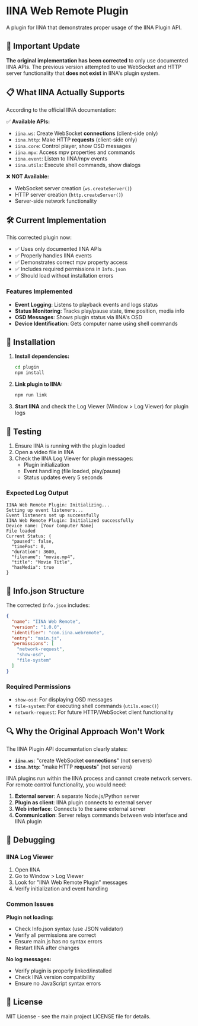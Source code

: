 # IINA Web Remote Plugin

A plugin for IINA that demonstrates proper usage of the IINA Plugin API.

## 🚨 **Important Update**

**The original implementation has been corrected** to only use documented IINA APIs. The previous version attempted to use WebSocket and HTTP server functionality that **does not exist** in IINA's plugin system.

## 📋 **What IINA Actually Supports**

According to the official IINA documentation:

✅ **Available APIs:**
- `iina.ws`: Create WebSocket **connections** (client-side only)
- `iina.http`: Make HTTP **requests** (client-side only)
- `iina.core`: Control player, show OSD messages
- `iina.mpv`: Access mpv properties and commands
- `iina.event`: Listen to IINA/mpv events
- `iina.utils`: Execute shell commands, show dialogs

❌ **NOT Available:**
- WebSocket server creation (`ws.createServer()`)
- HTTP server creation (`http.createServer()`)
- Server-side network functionality

## 🛠 **Current Implementation**

This corrected plugin now:

- ✅ Uses only documented IINA APIs
- ✅ Properly handles IINA events
- ✅ Demonstrates correct mpv property access
- ✅ Includes required permissions in `Info.json`
- ✅ Should load without installation errors

### Features Implemented

- **Event Logging**: Listens to playback events and logs status
- **Status Monitoring**: Tracks play/pause state, time position, media info
- **OSD Messages**: Shows plugin status via IINA's OSD
- **Device Identification**: Gets computer name using shell commands

## 🔧 **Installation**

1. **Install dependencies:**
   ```bash
   cd plugin
   npm install
   ```

2. **Link plugin to IINA:**
   ```bash
   npm run link
   ```

3. **Start IINA** and check the Log Viewer (Window > Log Viewer) for plugin logs

## 🧪 **Testing**

1. Ensure IINA is running with the plugin loaded
2. Open a video file in IINA
3. Check the IINA Log Viewer for plugin messages:
   - Plugin initialization
   - Event handling (file loaded, play/pause)
   - Status updates every 5 seconds

### Expected Log Output

```
IINA Web Remote Plugin: Initializing...
Setting up event listeners...
Event listeners set up successfully
IINA Web Remote Plugin: Initialized successfully
Device name: [Your Computer Name]
File loaded
Current Status: {
  "paused": false,
  "timePos": 0,
  "duration": 3600,
  "filename": "movie.mp4",
  "title": "Movie Title",
  "hasMedia": true
}
```

## 📄 **Info.json Structure**

The corrected `Info.json` includes:

```json
{
  "name": "IINA Web Remote",
  "version": "1.0.0",
  "identifier": "com.iina.webremote",
  "entry": "main.js",
  "permissions": [
    "network-request",
    "show-osd", 
    "file-system"
  ]
}
```

### Required Permissions

- `show-osd`: For displaying OSD messages
- `file-system`: For executing shell commands (`utils.exec()`)
- `network-request`: For future HTTP/WebSocket client functionality

## 🔍 **Why the Original Approach Won't Work**

The IINA Plugin API documentation clearly states:

- **`iina.ws`**: "create WebSocket **connections**" (not servers)
- **`iina.http`**: "make HTTP **requests**" (not servers)

IINA plugins run within the IINA process and cannot create network servers. For remote control functionality, you would need:

1. **External server**: A separate Node.js/Python server
2. **Plugin as client**: IINA plugin connects to external server
3. **Web interface**: Connects to the same external server
4. **Communication**: Server relays commands between web interface and IINA plugin

## 🐛 **Debugging**

### IINA Log Viewer
1. Open IINA
2. Go to Window > Log Viewer  
3. Look for "IINA Web Remote Plugin" messages
4. Verify initialization and event handling

### Common Issues

**Plugin not loading:**
- Check Info.json syntax (use JSON validator)
- Verify all permissions are correct
- Ensure main.js has no syntax errors
- Restart IINA after changes

**No log messages:**
- Verify plugin is properly linked/installed
- Check IINA version compatibility
- Ensure no JavaScript syntax errors

## 📄 License

MIT License - see the main project LICENSE file for details. 